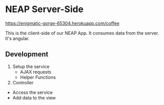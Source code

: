 # NEAP Server-Side

https://enigmatic-gorge-65304.herokuapp.com/coffee

This is the client-side of our NEAP App. It consumes data from the server. It's angular.

## Development

1. Setup the service
   - AJAX requests
   - Helper Functions
1. Controller
  - Access the service
  - Add data to the view
